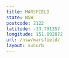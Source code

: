 ```yaml
---
title: MARSFIELD
state: NSW
postcode: 2122
latitude: -33.791357
longitude: 151.092072
url: /nsw/marsfield/
layout: suburb
---
```

